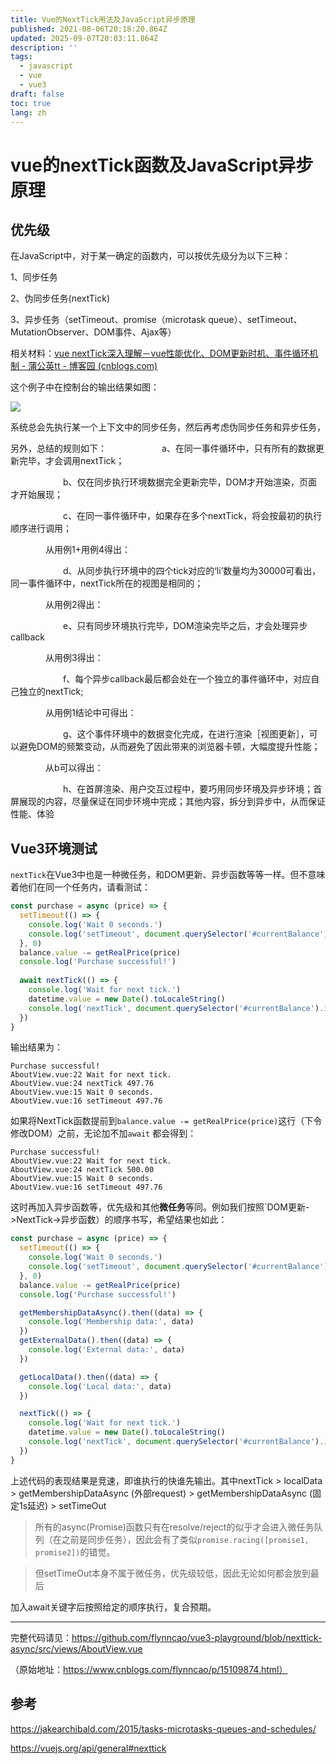 ```yaml
---
title: Vue的NextTick用法及JavaScript异步原理
published: 2021-08-06T20:18:20.864Z
updated: 2025-09-07T20:03:11.864Z
description: ''
tags:
  - javascript
  - vue
  - vue3
draft: false
toc: true
lang: zh
---
```



# vue的nextTick函数及JavaScript异步原理


## 优先级

在JavaScript中，对于某一确定的函数内，可以按优先级分为以下三种：


1、同步任务

2、伪同步任务(nextTick)

3、异步任务（setTimeout、promise（microtask queue）、setTimeout、MutationObserver、DOM事件、Ajax等）



相关材料：[vue nextTick深入理解－vue性能优化、DOM更新时机、事件循环机制 - 蒲公英tt - 博客园 (cnblogs.com)](https://www.cnblogs.com/hity-tt/p/6729118.html)

这个例子中在控制台的输出结果如图：


![](https://cfr2-img.flynncao.uk/2282342-20210806180715143-861308543.png)


系统总会先执行某一个上下文中的同步任务，然后再考虑伪同步任务和异步任务，

另外，总结的规则如下：
　　　　　　a、在同一事件循环中，只有所有的数据更新完毕，才会调用nextTick；

　　　　　　b、仅在同步执行环境数据完全更新完毕，DOM才开始渲染，页面才开始展现；

　　　　　　c、在同一事件循环中，如果存在多个nextTick，将会按最初的执行顺序进行调用；

　　　　从用例1+用例4得出：

　　　　　　d、从同步执行环境中的四个tick对应的‘li’数量均为30000可看出，同一事件循环中，nextTick所在的视图是相同的；

　　　　从用例2得出：

　　　　　　e、只有同步环境执行完毕，DOM渲染完毕之后，才会处理异步callback

　　　　从用例3得出：

　　　　　　f、每个异步callback最后都会处在一个独立的事件循环中，对应自己独立的nextTick;

　　　　从用例1结论中可得出：

　　　　　　g、这个事件环境中的数据变化完成，在进行渲染［视图更新］，可以避免DOM的频繁变动，从而避免了因此带来的浏览器卡顿，大幅度提升性能；

　　　　从b可以得出：

　　　　　　h、在首屏渲染、用户交互过程中，要巧用同步环境及异步环境；首屏展现的内容，尽量保证在同步环境中完成；其他内容，拆分到异步中，从而保证性能、体验


## Vue3环境测试 

`nextTick`在Vue3中也是一种微任务，和DOM更新、异步函数等等一样。但不意味着他们在同一个任务内，请看测试：

```js
const purchase = async (price) => {
  setTimeout(() => {
    console.log('Wait 0 seconds.')
    console.log('setTimeout', document.querySelector('#currentBalance').innerHTML)
  }, 0)
  balance.value -= getRealPrice(price)
  console.log('Purchase successful!')
  
  await nextTick(() => {
    console.log('Wait for next tick.')
    datetime.value = new Date().toLocaleString()
    console.log('nextTick', document.querySelector('#currentBalance').innerHTML)
  })
}
```
输出结果为：
```
Purchase successful!
AboutView.vue:22 Wait for next tick.
AboutView.vue:24 nextTick 497.76
AboutView.vue:15 Wait 0 seconds.
AboutView.vue:16 setTimeout 497.76
```
如果将NextTick函数提前到`balance.value -= getRealPrice(price)`这行（下令修改DOM）之前，无论加不加`await` 都会得到：
```
Purchase successful!
AboutView.vue:22 Wait for next tick.
AboutView.vue:24 nextTick 500.00
AboutView.vue:15 Wait 0 seconds.
AboutView.vue:16 setTimeout 497.76
```
这时再加入异步函数等，优先级和其他**微任务**等同。例如我们按照`DOM更新->NextTick->异步函数）的顺序书写，希望结果也如此：

```js
const purchase = async (price) => {
  setTimeout(() => {
    console.log('Wait 0 seconds.')
    console.log('setTimeout', document.querySelector('#currentBalance').innerHTML)
  }, 0)
  balance.value -= getRealPrice(price)
  console.log('Purchase successful!')

  getMembershipDataAsync().then((data) => {
    console.log('Membership data:', data)
  })
  getExternalData().then((data) => {
    console.log('External data:', data)
  })

  getLocalData().then((data) => {
    console.log('Local data:', data)
  })

  nextTick(() => {
    console.log('Wait for next tick.')
    datetime.value = new Date().toLocaleString()
    console.log('nextTick', document.querySelector('#currentBalance').innerHTML)
  })
}
```

上述代码的表现结果是竞速，即谁执行的快谁先输出。其中nextTick > localData > getMembershipDataAsync (外部request) > getMembershipDataAsync (固定1s延迟) > setTimeOut

> 所有的async(Promise)函数只有在resolve/reject的似乎才会进入微任务队列（在之前是同步任务），因此会有了类似`promise.racing([promise1, promise2])`的错觉。

> 但setTimeOut本身不属于微任务，优先级较低，因此无论如何都会放到最后

加入await关键字后按照给定的顺序执行，复合预期。


--- 
完整代码请见：https://github.com/flynncao/vue3-playground/blob/nexttick-async/src/views/AboutView.vue

（原始地址：https://www.cnblogs.com/flynncao/p/15109874.html）

## 参考

https://jakearchibald.com/2015/tasks-microtasks-queues-and-schedules/

https://vuejs.org/api/general#nexttick
